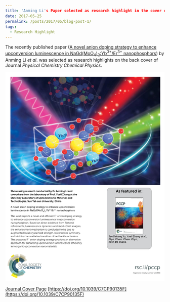 ```yaml
---
title: 'Anming Li's Paper selected as research highlight in the cover of *Phys. Chem. Chem. Phys.*'
date: 2017-05-25
permalink: /posts/2017/05/blog-post-1/
tags:
  - Research Highlight
---
```


The recently published paper ([A novel anion doping strategy to enhance upconversion luminescence in NaGd(MoO<sub>4</sub>)<sub>2</sub>:Yb<sup>3+</sup>/Er<sup>3+</sup> nanophosphors](/publications/2017-05-25-paper12)) by Anming Li *et al*. was selected as research highlights on the back cover of Journal <i>Physical Chemistry Chemical Physics</i>.

![Cover](/images/pccpcover.png)

[Journal Cover Page](https://pubs.rsc.org/en/content/articlelanding/2017/cp/c7cp90135f) [https://doi.org/10.1039/C7CP90135F](https://doi.org/10.1039/C7CP90135F)

